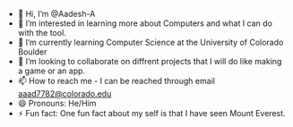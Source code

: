 - 👋 Hi, I’m @Aadesh-A
- 👀 I’m interested in learning more about Computers and what I can do with the tool. 
- 🌱 I’m currently learning Computer Science at the University of Colorado Boulder
- 💞️ I’m looking to collaborate on diffrent projects that I will do like making a game or an app. 
- 📫 How to reach me - I can be reached through email aaad7782@colorado.edu 
- 😄 Pronouns: He/Him 
- ⚡ Fun fact: One fun fact about my self is that I have seen Mount Everest. 

<!---
Aadesh-A/Aadesh-A is a ✨ special ✨ repository because its `README.md` (this file) appears on your GitHub profile.
You can click the Preview link to take a look at your changes.
--->
